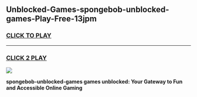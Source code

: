 
## Unblocked-Games-spongebob-unblocked-games-Play-Free-13jpm
<h3>
<a href="https://premium76.site?title=spongebob-unblocked-games&ref=23A">CLICK TO PLAY</a></h3>
<hr>

<h3>
<a href="https://premium76.site?title=spongebob-unblocked-games&ref=23A">CLICK 2 PLAY</a>
  
</h3>

<a href="https://premium76.site?title=spongebob-unblocked-games&ref=23A"><img src="https://clearcache.store/games.png"></a>


**spongebob-unblocked-games games unblocked: Your Gateway to Fun and Accessible Online Gaming**
